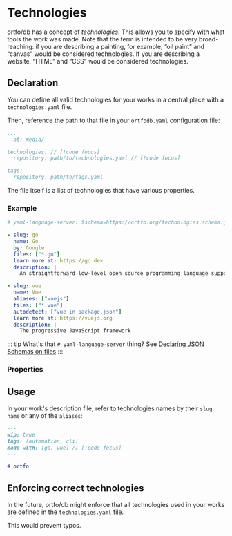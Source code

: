 <script setup>
  import schema from '../public/technologies.schema.json';
</script>
# Technologies

ortfo/db has a concept of _technologies_. This allows you to specify with what tools the work was made. Note that the term is intended to be very broad-reaching: if you are describing a painting, for example, “oil paint” and “canvas” would be considered technologies. If you are describing a website, “HTML” and “CSS” would be considered technologies.

## Declaration

You can define all valid technologies for your works in a central place with a `technologies.yaml` file.

Then, reference the path to that file in your `ortfodb.yaml` configuration file:

```yaml
...
  at: media/

technologies: // [!code focus]
  repository: path/to/technologies.yaml // [!code focus]

tags:
  repository: path/to/tags.yaml
```

The file itself is a list of technologies that have various properties.

### Example

```yaml
# yaml-language-server: $schema=https://ortfo.org/technologies.schema.json

- slug: go
  name: Go
  by: Google
  files: ["*.go"]
  learn more at: https://go.dev
  description: |
    An straightforward low-level open source programming language supported by Google featuring built-in concurrency and a robust standard library

- slug: vue
  name: Vue
  aliases: ["vuejs"]
  files: ["*.vue"]
  autodetect: ["vue in package.json"]
  learn more at: https://vuejs.org
  description: |
    The progressive JavaScript framework
```

::: tip What's that `# yaml-language-server` thing?
See [Declaring JSON Schemas on files](/db/json-schemas.md#on-files-directly)
:::

### Properties


<JSONSchema :schema :headings="4" type="Technology" />


## Usage

In your work's description file, refer to technologies names by their `slug`, `name` or any of the `aliases`:

```md
---
wip: true
tags: [automation, cli]
made with: [go, vue] // [!code focus]
---

# ortfo
```

## Enforcing correct technologies <Badge type=tip text=Planned />

In the future, ortfo/db might enforce that all technologies used in your works are defined in the `technologies.yaml` file.

This would prevent typos.
